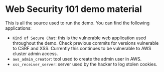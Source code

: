 # Web Security 101 demo material

This is all the source used to run the demo. You can find the following applications:

* `Kind of Secure Chat`: this is the vulnerable web application used throughout the demo. Check previous commits for versions vulnerable to CSRF and XSS. Currently this continues to be vulnerable to AWS cluster admin access.
* `aws_admin_creator`: tool used to create the admin user in AWS.
* `xss_receiver_server`: server used by the hacker to log stolen cookies.
